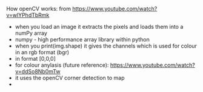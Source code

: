 How openCV works:
from https://www.youtube.com/watch?v=wlYPhdTbRmk
- when you load an image it extracts the pixels and loads them into a numPy array
- numpy - high performance array library within python
- when you print(img.shape) it gives the channels which is used for colour in an rgb format (bgr)
- in format [0,0,0]
- for colour anylasis (future reference): https://www.youtube.com/watch?v=ddSo8Nb0mTw
- it uses the openCV corner detection to map
- 
